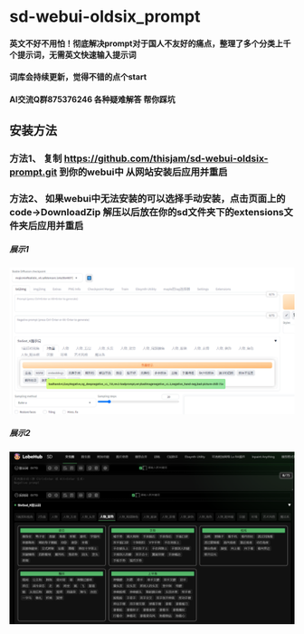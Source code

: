 # sd-webui-oldsix_prompt
#### 英文不好不用怕！彻底解决prompt对于国人不友好的痛点，整理了多个分类上千个提示词，无需英文快速输入提示词
#### 词库会持续更新，觉得不错的点个start
#### AI交流Q群875376246 各种疑难解答 帮你踩坑

## 安装方法
  ### 方法1、 复制 https://github.com/thisjam/sd-webui-oldsix-prompt.git 到你的webui中 从网站安装后应用并重启
  ### 方法2、 如果webui中无法安装的可以选择手动安装，点击页面上的code->DownloadZip 解压以后放在你的sd文件夹下的extensions文件夹后应用并重启   
  
##### 展示1  
![Image text](imgs/demo2.PNG)
##### 展示2  
![Image text](imgs/demo.PNG)

